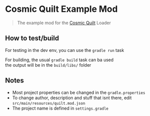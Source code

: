 # Cosmic Quilt Example Mod
> The example mod for the [Cosmic Quilt](https://codeberg.org/CRModders/cosmic-quilt) Loader

## How to test/build
For testing in the dev env, you can use the `gradle run` task

For building, the usual `gradle build` task can ba used\
the output will be in the `build/libs/` folder

## Notes
- Most project properties can be changed in the `gradle.properties`
- To change author, description and stuff that isnt there, edit `src/main/resources/quilt.mod.json`
- The project name is defined in `settings.gradle`
